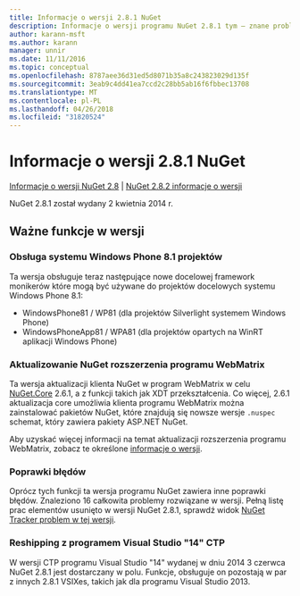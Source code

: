```yaml
---
title: Informacje o wersji 2.8.1 NuGet
description: Informacje o wersji programu NuGet 2.8.1 tym — znane problemy, poprawki, dodatkowe funkcje i dcr.
author: karann-msft
ms.author: karann
manager: unnir
ms.date: 11/11/2016
ms.topic: conceptual
ms.openlocfilehash: 8787aee36d31ed5d8071b35a8c243823029d135f
ms.sourcegitcommit: 3eab9c4dd41ea7ccd2c28bb5ab16f6fbbec13708
ms.translationtype: MT
ms.contentlocale: pl-PL
ms.lasthandoff: 04/26/2018
ms.locfileid: "31820524"
---
```

# <a name="nuget-281-release-notes"></a>Informacje o wersji 2.8.1 NuGet

[Informacje o wersji NuGet 2.8](../release-notes/nuget-2.8.md) | [NuGet 2.8.2 informacje o wersji](../release-notes/nuget-2.8.2.md)

NuGet 2.8.1 został wydany 2 kwietnia 2014 r.

## <a name="notable-features-in-the-release"></a>Ważne funkcje w wersji

### <a name="support-for-windows-phone-81-projects"></a>Obsługa systemu Windows Phone 8.1 projektów
Ta wersja obsługuje teraz następujące nowe docelowej framework monikerów które mogą być używane do projektów docelowych systemu Windows Phone 8.1:

* WindowsPhone81 / WP81 (dla projektów Silverlight systemem Windows Phone)
* WindowsPhoneApp81 / WPA81 (dla projektów opartych na WinRT aplikacji Windows Phone)

### <a name="update-of-the-nuget-webmatrix-extension"></a>Aktualizowanie NuGet rozszerzenia programu WebMatrix
Ta wersja aktualizacji klienta NuGet w program WebMatrix w celu [NuGet.Core](https://www.nuget.org/packages/Nuget.Core/2.6.1) 2.6.1, a z funkcji takich jak XDT przekształcenia. Co więcej, 2.6.1 aktualizacja core umożliwia klienta programu WebMatrix można zainstalować pakietów NuGet, które znajdują się nowsze wersje `.nuspec` schemat, który zawiera pakiety ASP.NET NuGet.

Aby uzyskać więcej informacji na temat aktualizacji rozszerzenia programu WebMatrix, zobacz te określone [informacje o wersji](../release-notes/nuget-2.6.1-for-WebMatrix.md).

### <a name="bug-fixes"></a>Poprawki błędów
Oprócz tych funkcji ta wersja programu NuGet zawiera inne poprawki błędów. Znaleziono 16 całkowita problemy rozwiązane w wersji. Pełną listę prac elementów usunięto w wersji NuGet 2.8.1, sprawdź widok [NuGet Tracker problem w tej wersji](https://nuget.codeplex.com/workitem/list/advanced?keyword=&status=All&type=All&priority=All&release=NuGet%202.8.1&assignedTo=All&component=All&sortField=LastUpdatedDate&sortDirection=Descending&page=0&reasonClosed=All).

### <a name="reshipping-with-visual-studio-14-ctp"></a>Reshipping z programem Visual Studio "14" CTP
W wersji CTP programu Visual Studio "14" wydanej w dniu 2014 3 czerwca NuGet 2.8.1 jest dostarczany w polu. Funkcje, obsługuje on pozostają w par z innych 2.8.1 VSIXes, takich jak dla programu Visual Studio 2013.
